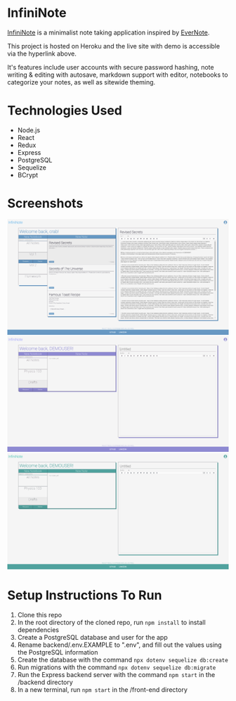 # InfiniNote

[InfiniNote](https://infininote.herokuapp.com/ "Live site hosted on Heroku") is a minimalist note taking application inspired by [EverNote](https://evernote.com/, "EverNote").

This project is hosted on Heroku and the live site with demo is accessible via the hyperlink above.

It's features include user accounts with secure password hashing, note writing & editing with autosave, markdown support with editor, notebooks to categorize your notes, as well as sitewide theming.

# Technologies Used
- Node.js
- React
- Redux
- Express
- PostgreSQL
- Sequelize
-  BCrypt

# Screenshots
 ![Application](https://github.com/cra88y/infininote/blob/main/info/application.png)
 ![Application](https://github.com/cra88y/infininote/blob/main/info/application2.png)
 ![Application](https://github.com/cra88y/infininote/blob/main/info/application3.png)
# Setup Instructions To Run

1. Clone this repo
2. In the root directory of the cloned repo, run `npm install` to install dependencies
3. Create a PostgreSQL database and user for the app
4. Rename backend/.env.EXAMPLE to ".env", and fill out the values using the PostgreSQL information
5. Create the database with the command `npx dotenv sequelize db:create`
6. Run migrations with the command `npx dotenv sequelize db:migrate`
8. Run the Express backend server with the command `npm start` in the /backend directory
9. In a new terminal, run `npm start` in the /front-end directory
